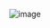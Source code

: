 ![image](https://github.com/VidyaSurendra8235/Alteryx-Challenges-My-Solutions/assets/107226432/a3c87a1f-6870-4b3d-8951-76cf132badb3)
